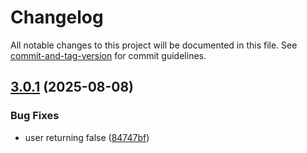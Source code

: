 # Changelog

All notable changes to this project will be documented in this file. See [commit-and-tag-version](https://github.com/absolute-version/commit-and-tag-version) for commit guidelines.

## [3.0.1](https://github.com/dptsi/laravel-sso/compare/v3.0.0...v3.0.1) (2025-08-08)


### Bug Fixes

* user returning false ([84747bf](https://github.com/dptsi/laravel-sso/commit/84747bfdca9eeb432cfae0c8d2ab0437930c1391))
